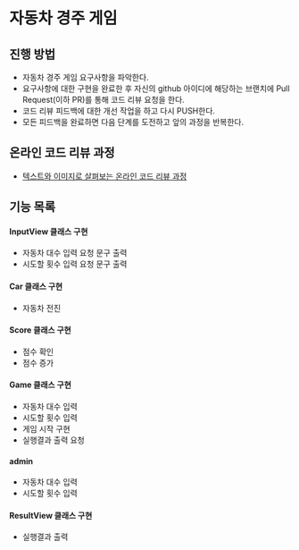 # 자동차 경주 게임
## 진행 방법
* 자동차 경주 게임 요구사항을 파악한다.
* 요구사항에 대한 구현을 완료한 후 자신의 github 아이디에 해당하는 브랜치에 Pull Request(이하 PR)를 통해 코드 리뷰 요청을 한다.
* 코드 리뷰 피드백에 대한 개선 작업을 하고 다시 PUSH한다.
* 모든 피드백을 완료하면 다음 단계를 도전하고 앞의 과정을 반복한다.

## 온라인 코드 리뷰 과정
* [텍스트와 이미지로 살펴보는 온라인 코드 리뷰 과정](https://github.com/next-step/nextstep-docs/tree/master/codereview)

## 기능 목록
#### InputView 클래스 구현
  - 자동차 대수 입력 요청 문구 출력
  - 시도할 횟수 입력 요청 문구 출력
#### Car 클래스 구현
  - 자동차 전진
#### Score 클래스 구현
  - 점수 확인
  - 점수 증가
#### Game 클래스 구현
  - 자동차 대수 입력
  - 시도할 횟수 입력
  - 게임 시작 구현
  - 실행결과 출력 요청
#### admin
  - 자동차 대수 입력
  - 시도할 횟수 입력
#### ResultView 클래스 구현
  - 실행결과 출력
